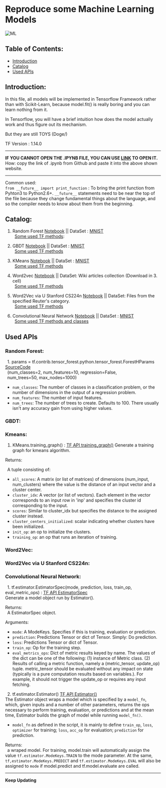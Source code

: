 # Reproduce some Machine Learning Models  
![ML](https://github.com/LiZongyue/Classic-Models-Reproduce-in-Tensorflow/blob/master/Deep_Learning/Seq2Seq/Images/1200px-Kernel_Machine.svg.png)  
## Table of Contents:  
- [Introduction](#introduction)  
- [Catalog](#catalog)
- [Used APIs](#used-apis)
## Introduction:

In this file, all models will be implemented in Tensorflow Framework rather than with Scikit-Learn, because model.fit() is really boring and you can learn nothing from it. 

In Tensorflow, you will have a brief intuition how does the model actually work and thus figure out its mechanism.

But they are still TOYS (Doge/)

TF Version : 1.14.0

----
__IF YOU CANNOT OPEN THE .IPYNB FILE, YOU CAN USE [LINK](https://nbviewer.jupyter.org/) TO OPEN IT.__  
 How: copy the link of .ipynb from Github and paste it into the above shown website.

----

Common used:  
`from __future__ import print_function` : To bring the print function from Pyhton3 to Python2.6+. `__future__` statements need to be near the top of the file because they change fundamental things about the language, and so the compiler needs to know about them from the beginning. 


## Catalog:  
1. Random Forest [Notebook](https://github.com/LiZongyue/Classic-Model-Reproduce/blob/master/Machine_Learning/RandomForrest.ipynb) || DataSet : [MNIST](https://en.wikipedia.org/wiki/MNIST_database)  
&ensp;[Some used TF methods](#random-forest):  

2. GBDT [Notebook](https://github.com/LiZongyue/Classic-Model-Reproduce/blob/master/Machine_Learning/GBDT.ipynb) || DataSet : [MNIST](https://en.wikipedia.org/wiki/MNIST_database)  
&ensp;[Some used TF methods](#gbdt)  
3. KMeans [Notebook](https://github.com/LiZongyue/Classic-Model-Reproduce/blob/master/Machine_Learning/K-Means.ipynb) || DataSet : [MNIST](https://en.wikipedia.org/wiki/MNIST_database)  
&ensp;[Some used TF methods](#kmeans)  
4. Word2vec [Notebook](https://github.com/LiZongyue/Classic-Model-Reproduce/blob/master/Machine_Learning/Word2vec.ipynb) || DataSet: Wiki articles collection (Download in 3. cell)  
&ensp;[Some used TF methods](#word2vec)  
5. Word2Vec via U Stanford CS224n [Notebook](https://github.com/LiZongyue/Classic-Model-Reproduce/blob/master/Machine_Learning/exploring_word_vectors.ipynb) || DataSet: Files from the specified Reuter's category.  
&ensp;[Some used TF methods](#word2vec-via-u-stanford-cs224n)  
6. Convolutional Neural Network [Notebook](https://github.com/LiZongyue/Classic-Models-Reproduce-in-Tensorflow/blob/master/Machine_Learning/CNN.ipynb) || DataSet : [MNIST](https://en.wikipedia.org/wiki/MNIST_database)  
&ensp;[Some used TF methods and classes](#convolutional-neural-network)  


## Used APIs  

### Random Forest:  
 &ensp;1. params = tf.contrib.tensor_forest.python.tensor_forest.ForestHParams [SourceCode](https://github.com/tensorflow/tensorflow/tree/r1.14/tensorflow/contrib/tensor_forest)    
 &ensp;(num_classes=2, num_features=10, regression=False,  
 &ensp;num_trees=50, max_nodes=1000)
 - `num_classes`: The number of classes in a classification problem, or the number of dimensions in the output of a regression problem.
 - `num_features`: The number of input features.
 - `num_trees`: The number of trees to create. Defaults to 100. There usually isn't any accuracy gain from using higher values.  
 
 ### GBDT:  
 
 ### Kmeans:  
 
1. KMeans.training_graph() : [TF API training_graph()](https://www.tensorflow.org/versions/r1.14/api_docs/python/tf/contrib/factorization/KMeans)
Generate a training graph for kmeans algorithm.  

Returns:  


 &ensp;A tuple consisting of:  
 - `all_scores`: A matrix (or list of matrices) of dimensions (num_input, num_clusters) where the value is the distance of an input vector and a cluster center.  
 - `cluster_idx`: A vector (or list of vectors). Each element in the vector corresponds to an input row in 'inp' and specifies the cluster id corresponding to the input.  
 - `scores`: Similar to cluster_idx but specifies the distance to the assigned cluster instead.  
 - `cluster_centers_initialized`: scalar indicating whether clusters have been initialized.  
 - `init_op`: an op to initialize the clusters.  
 - `training_op`: an op that runs an iteration of training.    
 ### Word2Vec:  
 
 ### Word2Vec via U Stanford CS224n:  
 
 ### Convolutional Neural Network:  
 
 &ensp;1. tf.estimator.EstimatorSpec(mode, prediction, loss, train_op, eval_metric_ops) : [TF API EstimatorSpec](https://www.tensorflow.org/api_docs/python/tf/estimator/EstimatorSpec?hl=fi)  
 Generate a model object run by Estimator().  
 
Returns:  
 &ensp;A EstimatorSpec object.  
 
 
 Arguments:  
 - `mode`: A ModeKeys. Specifies if this is training, evaluation or prediction.  
 - `prediction`:  Predictions Tensor or dict of Tensor. Simply: Do prediction.  
 - `loss`:  Predictions Tensor or dict of Tensor.  
 - `train_op`: Op for the training step.  
 - `eval_metrics_ops`: Dict of metric results keyed by name. The values of the dict can be one of the following: (1) instance of Metric class. (2) Results of calling a metric function, namely a (metric_tensor, update_op) tuple. metric_tensor should be evaluated without any impact on state (typically is a pure computation results based on variables.). For example, it should not trigger the update_op or requires any input fetching.  
 
 
&ensp;2. tf.estimator.Estimator()  [TF API Estimator()](https://www.tensorflow.org/api_docs/python/tf/estimator/Estimator)  
 The Estimator object wraps a model which is specified by a `model_fn`, which, given inputs and a number of other parameters, returns the ops necessary to perform training, evaluation, or predictions and at the mean time, Estimator builds the graph of model while running `model_fn()`.    
 - `model_fn` as defined in the script, it is mainly to define `train_op`, `loss`, `optimizer` for training; `loss`, `acc_op` for evaluation; `prediction` for prediction.   

Returns:  
 &ensp;a wraped model. For training, model.train will automatically assign the value `tf.estimator.ModeKeys.TRAIN` to the mode parameter. At the same, `tf,estimator.ModeKeys.PREDICT` and `tf.estimator.ModeKeys.EVAL` will also be assigned to `mode` if model.predict and tf.model.evaluate are called.  

-----
__Keep Updating__
